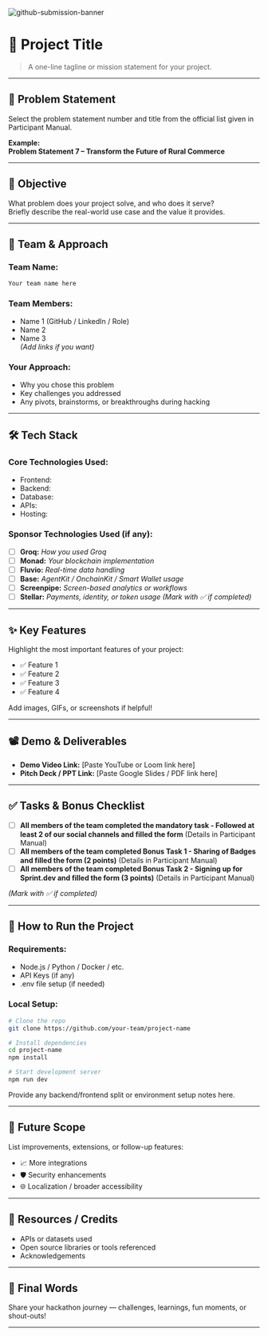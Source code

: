 ![github-submission-banner](https://github.com/user-attachments/assets/a1493b84-e4e2-456e-a791-ce35ee2bcf2f)

# 🚀 Project Title

> A one-line tagline or mission statement for your project.

---

## 📌 Problem Statement

Select the problem statement number and title from the official list given in Participant Manual.

**Example:**  
**Problem Statement 7 – Transform the Future of Rural Commerce**

---

## 🎯 Objective

What problem does your project solve, and who does it serve?  
Briefly describe the real-world use case and the value it provides.

---

## 🧠 Team & Approach

### Team Name:  
`Your team name here`

### Team Members:  
- Name 1 (GitHub / LinkedIn / Role)  
- Name 2  
- Name 3  
*(Add links if you want)*

### Your Approach:  
- Why you chose this problem  
- Key challenges you addressed  
- Any pivots, brainstorms, or breakthroughs during hacking  

---

## 🛠️ Tech Stack

### Core Technologies Used:
- Frontend:
- Backend:
- Database:
- APIs:
- Hosting:

### Sponsor Technologies Used (if any):
- [ ] **Groq:** _How you used Groq_  
- [ ] **Monad:** _Your blockchain implementation_  
- [ ] **Fluvio:** _Real-time data handling_  
- [ ] **Base:** _AgentKit / OnchainKit / Smart Wallet usage_  
- [ ] **Screenpipe:** _Screen-based analytics or workflows_  
- [ ] **Stellar:** _Payments, identity, or token usage_
*(Mark with ✅ if completed)*
---

## ✨ Key Features

Highlight the most important features of your project:

- ✅ Feature 1  
- ✅ Feature 2  
- ✅ Feature 3  
- ✅ Feature 4  

Add images, GIFs, or screenshots if helpful!

---

## 📽️ Demo & Deliverables

- **Demo Video Link:** [Paste YouTube or Loom link here]  
- **Pitch Deck / PPT Link:** [Paste Google Slides / PDF link here]  

---

## ✅ Tasks & Bonus Checklist

- [ ] **All members of the team completed the mandatory task - Followed at least 2 of our social channels and filled the form** (Details in Participant Manual)  
- [ ] **All members of the team completed Bonus Task 1 - Sharing of Badges and filled the form (2 points)**  (Details in Participant Manual)
- [ ] **All members of the team completed Bonus Task 2 - Signing up for Sprint.dev and filled the form (3 points)**  (Details in Participant Manual)

*(Mark with ✅ if completed)*

---

## 🧪 How to Run the Project

### Requirements:
- Node.js / Python / Docker / etc.
- API Keys (if any)
- .env file setup (if needed)

### Local Setup:
```bash
# Clone the repo
git clone https://github.com/your-team/project-name

# Install dependencies
cd project-name
npm install

# Start development server
npm run dev
```

Provide any backend/frontend split or environment setup notes here.

---

## 🧬 Future Scope

List improvements, extensions, or follow-up features:

- 📈 More integrations  
- 🛡️ Security enhancements  
- 🌐 Localization / broader accessibility  

---

## 📎 Resources / Credits

- APIs or datasets used  
- Open source libraries or tools referenced  
- Acknowledgements  

---

## 🏁 Final Words

Share your hackathon journey — challenges, learnings, fun moments, or shout-outs!

---
